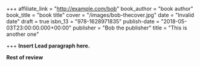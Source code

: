 +++
affiliate_link = "http://example.com/bob"
book_author = "book author"
book_title = "book title"
cover = "/images/bob-thecover.jpg"
date = "Invalid date"
draft = true
isbn_13 = "978-1628971835"
publish-date = "2018-05-03T23:00:00.000+00:00"
publisher = "Bob the publisher"
title = "This is another one"

+++
**Insert Lead paragraph here.**

**Rest of review**
